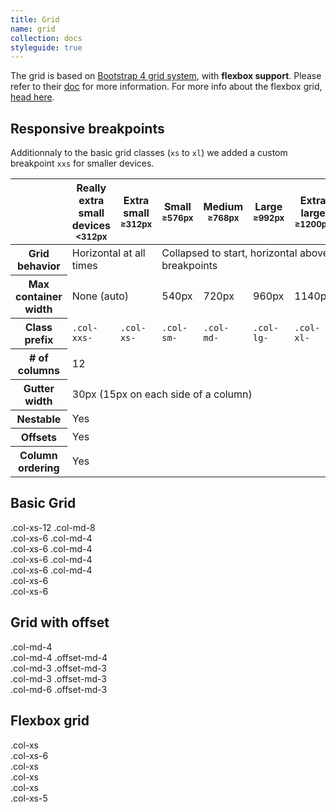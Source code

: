 ```yaml
---
title: Grid
name: grid
collection: docs
styleguide: true
---
```

The grid is based on [Bootstrap 4 grid system](http://v4-alpha.getbootstrap.com/layout/grid/), with **flexbox support**. Please refer to their [doc](http://v4-alpha.getbootstrap.com/layout/grid/#content) for more information. For more info about the flexbox grid, [head here](http://v4-alpha.getbootstrap.com/layout/flexbox-grid/#content).

## Responsive breakpoints
Additionnaly to the basic grid classes (`xs` to `xl`) we added a custom breakpoint `xxs` for smaller devices.
<div class="table-responsive">
    <table class="table table-bordered table-striped">
        <thead>
            <tr>
                <th></th>
                <th class="text-xs-center">
                Really extra small devices 
                    <br>
                <small>&lt;312px</small> 
                </th>
                <th class="text-xs-center">
                    Extra small
                    <br>
                    <small>≥312px</small>
                </th>
                <th class="text-xs-center">
                    Small
                    <br>
                    <small>≥576px</small>
                </th>
                <th class="text-xs-center">
                    Medium
                    <br>
                    <small>≥768px</small>
                </th>
                <th class="text-xs-center">
                    Large
                    <br>
                    <small>≥992px</small>
                </th>
                <th class="text-xs-center">
                    Extra large
                    <br>
                    <small>≥1200px</small>
                </th>
            </tr>
        </thead>
        <tbody>
            <tr>
                <th class="text-nowrap" scope="row">Grid behavior</th>
                <td colspan="2">Horizontal at all times</td>
                <td colspan="4">Collapsed to start, horizontal above breakpoints</td>
            </tr>
            <tr>
                <th class="text-nowrap" scope="row">Max container width</th>
                <td colspan="2">None (auto)</td>
                <td>540px</td>
                <td>720px</td>
                <td>960px</td>
                <td>1140px</td>
            </tr>
            <tr>
                <th class="text-nowrap" scope="row">Class prefix</th>
                <td><code>.col-xxs-</code>
                </td>
                <td><code>.col-xs-</code>
                </td>
                <td><code>.col-sm-</code>
                </td>
                <td><code>.col-md-</code>
                </td>
                <td><code>.col-lg-</code>
                </td>
                <td><code>.col-xl-</code>
                </td>
            </tr>
            <tr>
                <th class="text-nowrap" scope="row"># of columns</th>
                <td colspan="6">12</td>
            </tr>
            <tr>
                <th class="text-nowrap" scope="row">Gutter width</th>
                <td colspan="6">30px (15px on each side of a column)</td>
            </tr>
            <tr>
                <th class="text-nowrap" scope="row">Nestable</th>
                <td colspan="6">Yes</td>
            </tr>
            <tr>
                <th class="text-nowrap" scope="row">Offsets</th>
                <td colspan="6">Yes</td>
            </tr>
            <tr>
                <th class="text-nowrap" scope="row">Column ordering</th>
                <td colspan="6">Yes</td>
            </tr>
        </tbody>
    </table>
</div>

## Basic Grid

<div class="styleguide-example mb-3">
  <!-- Stack the columns on mobile by making one full-width and the other half-width -->
  <div class="row">
    <div class="col-xs-12 col-md-8">.col-xs-12 .col-md-8</div>
    <div class="col-xs-6 col-md-4">.col-xs-6 .col-md-4</div>
  </div>

  <!-- Columns start at 50% wide on mobile and bump up to 33.3% wide on desktop -->
  <div class="row">
    <div class="col-xs-6 col-md-4">.col-xs-6 .col-md-4</div>
    <div class="col-xs-6 col-md-4">.col-xs-6 .col-md-4</div>
    <div class="col-xs-6 col-md-4">.col-xs-6 .col-md-4</div>
  </div>

  <!-- Columns are always 50% wide, on mobile and desktop -->
  <div class="row">
    <div class="col-xs-6">.col-xs-6</div>
    <div class="col-xs-6">.col-xs-6</div>
  </div>
</div>

## Grid with offset

<div class="styleguide-example mb-3">
  <div class="row">
    <div class="col-md-4">.col-md-4</div>
    <div class="col-md-4 offset-md-4">.col-md-4 .offset-md-4</div>
  </div>
  <div class="row">
    <div class="col-md-3 offset-md-3">.col-md-3 .offset-md-3</div>
    <div class="col-md-3 offset-md-3">.col-md-3 .offset-md-3</div>
  </div>
  <div class="row">
    <div class="col-md-6 offset-md-3">.col-md-6 .offset-md-3</div>
  </div>
</div>

## Flexbox grid

<div class="styleguide-example mb-3">
  <div class="row">
    <div class="col-xs">
      .col-xs
    </div>
    <div class="col-xs-6">
      .col-xs-6
    </div>
    <div class="col-xs">
      .col-xs
    </div>
  </div>
  <div class="row">
    <div class="col-xs">
      .col-xs
    </div>
    <div class="col-xs">
      .col-xs
    </div>
    <div class="col-xs-5">
      .col-xs-5
    </div>
  </div>
</div>
